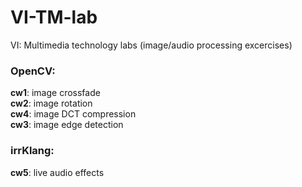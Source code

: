 # VI-TM-lab
VI: Multimedia technology labs  (image/audio processing excercises)

### OpenCV:
**cw1**: image crossfade  
**cw2**: image rotation  
**cw4**: image DCT compression  
**cw3**: image edge detection  

### irrKlang:
**cw5**: live audio effects  
